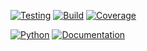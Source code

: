 
[![Testing](https://github.com/haniffalab/adia/actions/workflows/test-coverage.yml/badge.svg)](https://github.com/haniffalab/adia/actions/workflows/test-coverage.yml)
[![Build](https://github.com/haniffalab/adia/actions/workflows/docker-builds.yml/badge.svg)](https://github.com/haniffalab/adia/actions/workflows/docker-builds.yml)
[![Coverage](https://codecov.io/gh/haniffalab/adia/branch/main/graph/badge.svg?token=SM1J6FVZ5C)](https://codecov.io/gh/haniffalab/adia)

[![Python](https://img.shields.io/badge/python-3.8-blue)](https://python.org)
[![Documentation](https://img.shields.io/badge/Documentation-almost%20done-blue)](https://pylover.github.io/adia/docs/latest/html/)

